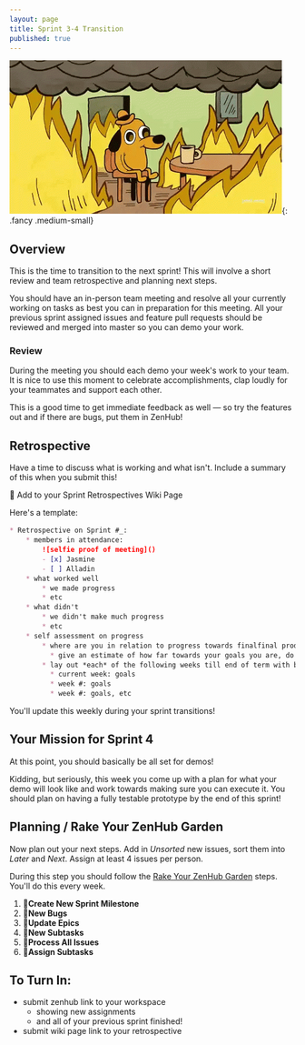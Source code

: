```yaml
---
layout: page
title: Sprint 3-4 Transition
published: true
---
```



![](img/fine.gif){: .fancy .medium-small}


## Overview 

This is the time to transition to the next sprint!  This will involve a short review and team retrospective and planning next steps. 

You should have an in-person team meeting and resolve all your currently working on tasks as best you can in preparation for this meeting.  All your previous sprint assigned issues and feature pull requests should be reviewed and merged into master so you can demo your work.


### Review

During the meeting you should each demo your week's work to your team. It is nice to use this moment to celebrate accomplishments, clap loudly for your teammates and support each other.

This is a good time to get immediate feedback as well — so try the features out and if there are bugs, put them in ZenHub!

## Retrospective 

Have a time to discuss what is working and what isn't.  Include a summary of this when you submit this!

🚀 Add to your Sprint Retrospectives Wiki Page

Here's a template:

```markdown
* Retrospective on Sprint #_: 
    * members in attendance:
        ![selfie proof of meeting]()
        - [x] Jasmine
        - [ ] Alladin
    * what worked well
        * we made progress
        * etc
    * what didn't
        * we didn't make much progress
        * etc
    * self assessment on progress
        * where are you in relation to progress towards finalfinal product? 
          * give an estimate of how far towards your goals you are, do you think you're on track? 
        * lay out *each* of the following weeks till end of term with brief goals for each
          * current week: goals
          * week #: goals
          * week #: goals, etc
```

You'll update this weekly during your sprint transitions! 


## Your Mission for Sprint 4

At this point, you should basically be all set for demos!  

Kidding, but seriously, this week you come up with a plan for what your demo will look like and work towards making sure you can execute it. You should plan on having a fully testable prototype by the end of this sprint!

<!-- 

During the expo you will present your work to various people, including your instructor. As a heads up, for the grading part what we'll be looking for:

* During DEMO:
  * Verbal project pitch and user onboarding.
    * verbal pitch should be 1 minute tops.
    * purpose of the product motivated
  * Testing questions prepared / notes taken
  * How much of the MVP functionality was functional
  * Was the primary critical functionality testable
* Online Submission:
  * collaborative coding (usage of PRs/issues)
  * overall difficulty rating of what you attempted
  * user testing summary and debrief
    * with some data analysis
    * observations recorded
    * insights/conclusions
  * readmes current with environment setup

# Term 1 Demos Feature Prioritization

## Critical Features

* 🔥list of features from MVP (with due dates)
* 🔥link each to github issue
* 🔥start with what you had for your original feature spec and update

## Secondary Features

* 🍦 break out less important but would like to have features here (with potential due dates)

## Non Critical

* ⛔ identify features that don't need to be done this term here

```

## Signoff

Each team will need to get instructor signoff on this. -->




## Planning / Rake Your ZenHub Garden

Now plan out your next steps.  Add in *Unsorted* new issues, sort them into *Later* and *Next*.  Assign at least 4 issues per person.

During this step you should follow the [Rake Your ZenHub Garden](wiring-start-sprint#rake-your-zenhub-garden) steps. You'll do this every week.

1. 🚀**Create New Sprint Milestone**
1. 🚀**New Bugs**
1. 🚀**Update Epics**
1. 🚀**New Subtasks**
1. 🚀**Process All Issues**
1. 🚀**Assign Subtasks**

## To Turn In:
* submit zenhub link to your workspace
    * showing new assignments
    * and all of your previous sprint finished!
* submit wiki page link to your retrospective